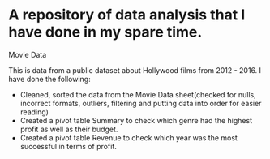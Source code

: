 # A repository of data analysis that I have done in my spare time. 


Movie Data

This is data from a public dataset about Hollywood films from 2012 - 2016. I have done the following:

- Cleaned, sorted the data from the Movie Data sheet(checked for nulls, incorrect formats, outliers, filtering and putting data into order for easier reading)
- Created a pivot table Summary to check which genre had the highest profit as well as their budget.
- Created a pivot table Revenue to check which year was the most successful in terms of profit.
